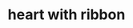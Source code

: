 ---
layout: smileys&emotion
title: heart with ribbon
emoji: heart_with_ribbon
permalink: 💝.html
image: assets/img/3moji/heart_with_ribbon.png
---